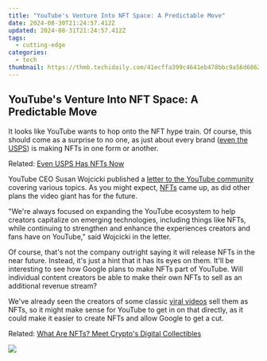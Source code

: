 ```yaml
---
title: "YouTube's Venture Into NFT Space: A Predictable Move"
date: 2024-08-30T21:24:57.412Z
updated: 2024-08-31T21:24:57.412Z
tags:
  - cutting-edge
categories:
  - tech
thumbnail: https://thmb.techidaily.com/41ecffa399c4641eb478bbc9a56d686246cf56f4215b22a2996b87e8b085b0a4.jpg
---
```


## YouTube's Venture Into NFT Space: A Predictable Move

It looks like YouTube wants to hop onto the NFT hype train. Of course, this should come as a surprise to no one, as just about every brand ([even the USPS](https://fox-info.techidaily.com/updated-in-2024-make-your-own-meme/)) is making NFTs in one form or another.

Related: [Even USPS Has NFTs Now](https://fox-info.techidaily.com/updated-in-2024-make-your-own-meme/) 

 YouTube CEO Susan Wojcicki published a [letter to the YouTube community](https://blog.youtube/inside-youtube/letter-susan-our-2022-priorities/) covering various topics. As you might expect, [NFTs](https://sound-tweaking.techidaily.com/updated-2024-approved-mastering-echo-effects-implementing-reverb-in-digital-sound-environments-windows-edition/) came up, as did other plans the video giant has for the future.

 "We're always focused on expanding the YouTube ecosystem to help creators capitalize on emerging technologies, including things like NFTs, while continuing to strengthen and enhance the experiences creators and fans have on YouTube," said Wojcicki in the letter.

 Of course, that's not the company outright saying it will release NFTs in the near future. Instead, it's just a hint that it has its eyes on them. It'll be interesting to see how Google plans to make NFTs part of YouTube. Will individual content creators be able to make their own NFTs to sell as an additional revenue stream?

 We've already seen the creators of some classic [viral videos](https://extra-lessons.techidaily.com/best-jest-in-layout-and-edit-suite/) sell them as NFTs, so it might make sense for YouTube to get in on that directly, as it could make it easier to create NFTs and allow Google to get a cut.

Related: [What Are NFTs? Meet Crypto's Digital Collectibles](https://sound-tweaking.techidaily.com/updated-2024-approved-mastering-echo-effects-implementing-reverb-in-digital-sound-environments-windows-edition/)

<ins class="adsbygoogle"
     style="display:block"
     data-ad-format="autorelaxed"
     data-ad-client="ca-pub-7571918770474297"
     data-ad-slot="1223367746"></ins>



<ins class="adsbygoogle"
     style="display:block"
     data-ad-client="ca-pub-7571918770474297"
     data-ad-slot="8358498916"
     data-ad-format="auto"
     data-full-width-responsive="true"></ins>



<!-- affiliate ads begin -->
<a href="https://secure.2checkout.com/order/checkout.php?PRODS=4729320&QTY=1&AFFILIATE=108875&CART=1"><img src="https://secure.avangate.com/images/merchant/f7f07e7dab09533bc71247a5b29a7373/products/2_iDeviceMessageBox.png" border="0"></a>
<!-- affiliate ads end -->